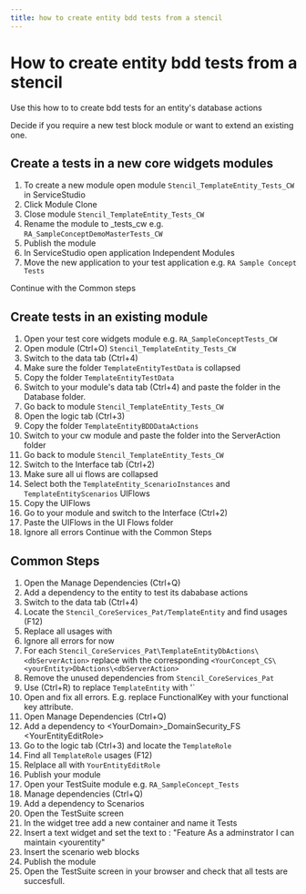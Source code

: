 ```yaml
---
title: how to create entity bdd tests from a stencil
---
```


# How to create entity bdd tests from a stencil

Use this how to to create bdd tests for an entity's database actions

Decide if you require a new test block module or want to extend an existing one.
## Create a tests in a new core widgets modules

1. To create a new module open module `Stencil_TemplateEntity_Tests_CW` in ServiceStudio
1. Click Module Clone
1. Close module `Stencil_TemplateEntity_Tests_CW`
1. Rename the module to <domain>_<concept>_<entitygroup>_tests_cw e.g. `RA_SampleConceptDemoMasterTests_CW`
1. Publish the module
1. In ServiceStudio open application Independent Modules
1. Move the new application to your test application e.g. `RA Sample Concept Tests`

Continue with the Common steps 

## Create tests in an existing module

1. Open your test core widgets module e.g. `RA_SampleConceptTests_CW`
1. Open module (Ctrl+O) `Stencil_TemplateEntity_Tests_CW`
1. Switch to the data tab (Ctrl+4)
1. Make sure the folder `TemplateEntityTestData` is collapsed
1. Copy the folder `TemplateEntityTestData`
1. Switch to your module's data tab (Ctrl+4) and paste the folder in the Database folder.
1. Go back to module `Stencil_TemplateEntity_Tests_CW`
1. Open the logic tab (Ctrl+3)
1. Copy the folder `TemplateEntityBDDDataActions`
1. Switch to your cw module and paste the folder into the ServerAction folder
1. Go back to module `Stencil_TemplateEntity_Tests_CW`
1. Switch to the Interface tab (Ctrl+2)
1. Make sure all ui flows are collapsed
1. Select both the `TemplateEntity_ScenarioInstances` and `TemplateEntityScenarios` UIFlows
1. Copy the UIFlows
1. Go to your module and switch to the Interface (Ctrl+2)
1. Paste the UIFlows in the UI Flows folder
1. Ignore all errors
Continue with the Common Steps

## Common Steps 
 
1. Open the Manage Dependencies (Ctrl+Q)
1. Add a dependency to the entity to test its dababase actions
1. Switch to the data tab (Ctrl+4)
1. Locate the `Stencil_CoreServices_Pat/TemplateEntity` and find usages (F12)
1. Replace all usages with <YourEntity>
1. Ignore all errors for now
1. For each `Stencil_CoreServices_Pat\TemplateEntityDbActions\<dbServerAction>` replace with the corresponding `<YourConcept_CS\<yourEntity>DbActions\<dbServerAction>`
1. Remove the unused dependencies from `Stencil_CoreServices_Pat`
1. Use (Ctrl+R) to replace `TemplateEntity` with '<yourEntity>`
1. Open and fix all errors. E.g. replace FunctionalKey with your functional key attribute.
1. Open Manage Dependencies (Ctrl+Q)
1. Add a dependency to \<YourDomain\>_DomainSecurity_FS \<YourEntityEditRole\>
1. Go to the logic tab (Ctrl+3) and locate the `TemplateRole`
1. Find all `TemplateRole` usages (F12)
1. Relplace all with `YourEntityEditRole`
1. Publish your module
1. Open your TestSuite module e.g. `RA_SampleConcept_Tests`
1. Manage dependencies (Ctrl+Q)
1. Add a dependency to <YourEntity>Scenarios
1. Open the TestSuite screen
1. In the widget tree add a new container and name it <YourEntity>Tests
1. Insert a text widget and set the text to : "Feature As a <concept>adminstrator I can maintain <yourentity"
1. Insert the scenario web blocks
1. Publish the module
1. Open the TestSuite screen in your browser and check that all tests are succesfull.


